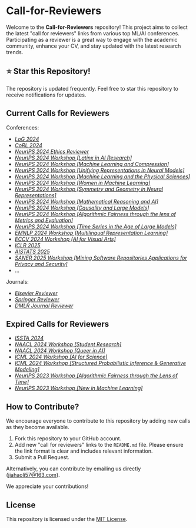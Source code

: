 # Call-for-Reviewers
Welcome to the **Call-for-Reviewers** repository! This project aims to collect the latest "call for reviewers" links from various top ML/AI conferences. Participating as a reviewer is a great way to engage with the academic community, enhance your CV, and stay updated with the latest research trends.

## :star: Star this Repository!
The repository is updated frequently. Feel free to star this repository to receive notifications for updates.

## Current Calls for Reviewers
Conferences:
- *[LoG 2024](https://docs.google.com/forms/d/e/1FAIpQLSez4duReyGdDL6M2dH-_1lK5f8RLeztbdiLtc9Qazd4n0Xhlw/viewform)*
- *[CoRL 2024](https://docs.google.com/forms/d/e/1FAIpQLSfZ_JYSqcAgC6kjzWP2_Z6BXRKgCwVnQsJ3-nnvlKU_NfjT1A/viewform)*
- *[NeurIPS 2024 Ethics Reviewer](https://docs.google.com/forms/d/e/1FAIpQLSf2rSb39StaINrNhB5MUEbcKWnmp_z124cChe_McNWd8Kdo-g/viewform)*
- *[NeurIPS 2024 Workshop [Latinx in AI Research]](https://docs.google.com/forms/d/e/1FAIpQLSeNqddag6H6BbDFDoF0-ZvMiavCs58RfUG3zwfwBe4gecy4YA/viewform)*
- *[NeurIPS 2024 Workshop [Machine Learning and Compression]](https://docs.google.com/forms/d/e/1FAIpQLScCa9k2dyfO8NYZfbmw-GVW6qjKyAbfoC7yj9wXHMIgIyzBVg/viewform)*
- *[NeurIPS 2024 Workshop [Unifying Representations in Neural Models]](https://docs.google.com/forms/d/e/1FAIpQLSc3zAjhSoxr6hse18UY7IsrJjx3eLZRerucRd3CUH1VD0LcYw/viewform)*
- *[NeurIPS 2024 Workshop [Machine Learning and the Physical Sciences]](https://docs.google.com/forms/d/e/1FAIpQLSeND5Z34kydMmTtnvPLuTMO8nnV3OO9no5bT8N19udxtbGrKw/viewform)*
- *[NeurIPS 2024 Workshop [Women in Machine Learning]](https://docs.google.com/forms/d/e/1FAIpQLSfNj7hc4coBvf6pJ_PjBMspH3NszPTcKOent1JwYSA72zz0oQ/viewform)*
- *[NeurIPS 2024 Workshop [Symmetry and Geometry in Neural Representations]](https://docs.google.com/forms/d/e/1FAIpQLSePb6xB7RfHyBfOOevFCVEZTA0mR5-KSEVDkgyg86kvQiyoDw/viewform)*
- *[NeurIPS 2024 Workshop [Mathematical Reasoning and AI]](https://forms.gle/BssMrXeGgfMfLLFH9)*
- *[NeurIPS 2024 Workshop [Causality and Large Models]](https://docs.google.com/forms/d/e/1FAIpQLScllUlTlk4P-c7HYrgPw051YME2HoFyZgWEl_LaetJ59G1lyw/viewform)*
- *[NeurIPS 2024 Workshop [Algorithmic Fairness through the lens of Metrics and Evaluation]](https://forms.gle/oernBELkiKf5aGvW6)*
- *[NeurIPS 2024 Workshop [Time Series in the Age of Large Models]](https://docs.google.com/forms/d/e/1FAIpQLSdOa2gEKTmpSvqa9tbQGEQbm7uxmGlht-04qA3u0agoWIaO5w/viewform)*
- *[EMNLP 2024 Workshop [Multilingual Representation Learning]](https://docs.google.com/forms/d/e/1FAIpQLSc7xpENgZObkiOpPXV01vlBjB2N7V33rgQ3qPHzyqzoa4wAUw/viewform)*
- *[ECCV 2024 Workshop [AI for Visual Arts]](https://docs.google.com/forms/d/e/1FAIpQLSeEd5hx6QLMURTyn655TVSVYXUWR6_EzgBrwdNVek-3xPeI3g/viewform)*
- *[ICLR 2025](https://docs.google.com/forms/d/e/1FAIpQLScewOaKu6E23-2gwikWbG2Uhb0veARqyYNm_sv5YgONCpBvdQ/viewform?pli=1&pli=1)*
- *[AISTATS 2025](https://forms.gle/saediFoTznTQ7heC6)*
- *[SANER 2025 Workshop [Mining Software Repositories Applications for Privacy and Security]](https://docs.google.com/forms/d/e/1FAIpQLSe7qTDpXd4ZTLhsz0-AhDp-jrt9KYoK-xiPt93Gz-hM17_b9A/viewform)*
- ...

Journals:
- *[Elsevier Reviewer](https://reviewerhub.elsevier.com/reviewer/volunteer/journal)*
- *[Springer Reviewer](https://support.springer.com/en/support/solutions/articles/6000229865-how-to-be-considered-as-a-peer-reviewer-at-springer-nature)*
- *[DMLR Journal Reviewer](https://docs.google.com/forms/d/e/1FAIpQLSd0ryrkEky-fVCtrGR2NYFETzY8Oi8Kh4WJ3hE5u2tGyNE8vg/viewform)*

## Expired Calls for Reviewers
- *[ISSTA 2024](https://docs.google.com/forms/d/e/1FAIpQLSd49-9EbvGkGp_jBL4Mbv8FZunaalNOBR2h2YBLB27yK14i5w/closedform)*
- *[NAACL 2024 Workshop [Student Research]](https://docs.google.com/forms/d/e/1FAIpQLScGOxyIlFDa3g5UzKFV621rXVwrQFaFVdDF5pDdmlR6FkeM6Q/viewform)*
- *[NAACL 2024 Workshop [Queer in AI]](https://docs.google.com/forms/d/e/1FAIpQLScnv9YEpzkUFL4LTuWp2nLIRXuNhjvCnmJbf1zw0dH7Bndq0g/viewform)*
- *[ICML 2024 Workshop [AI for Science]](https://docs.google.com/forms/d/e/1FAIpQLSc9Ro5mpRTYcsX0jb2IOgXjmZCiof01QzQJZ5B1HEVG2Ob9TA/closedform)*
- *[ICML 2024 Workshop [Structured Probabilistic Inference & Generative Modeling]](https://docs.google.com/forms/d/e/1FAIpQLSe2VHtsVv1Emoc_veQFxocTVplC1DcSSpTV1FBEm62q6JfdYA/viewform)*
- *[NeurIPS 2023 Workshop [Algorithmic Fairness through the Lens of Time]](https://forms.gle/oernBELkiKf5aGvW6)*
- *[NeurIPS 2023 Workshop [New in Machine Learning]](https://forms.gle/LTRbZoYWziC23XSAA)*

## How to Contribute?
We encourage everyone to contribute to this repository by adding new calls as they become available.

1.  Fork this repository to your GitHub account.
2.  Add new "call for reviewers" links to the `README.md` file.  Please ensure the link format is clear and includes relevant information.
3.  Submit a Pull Request.

Alternatively, you can contribute by emailing us directly (jiahaoli57@163.com).

We appreciate your contributions!

## License

This repository is licensed under the [MIT License](LICENSE).

